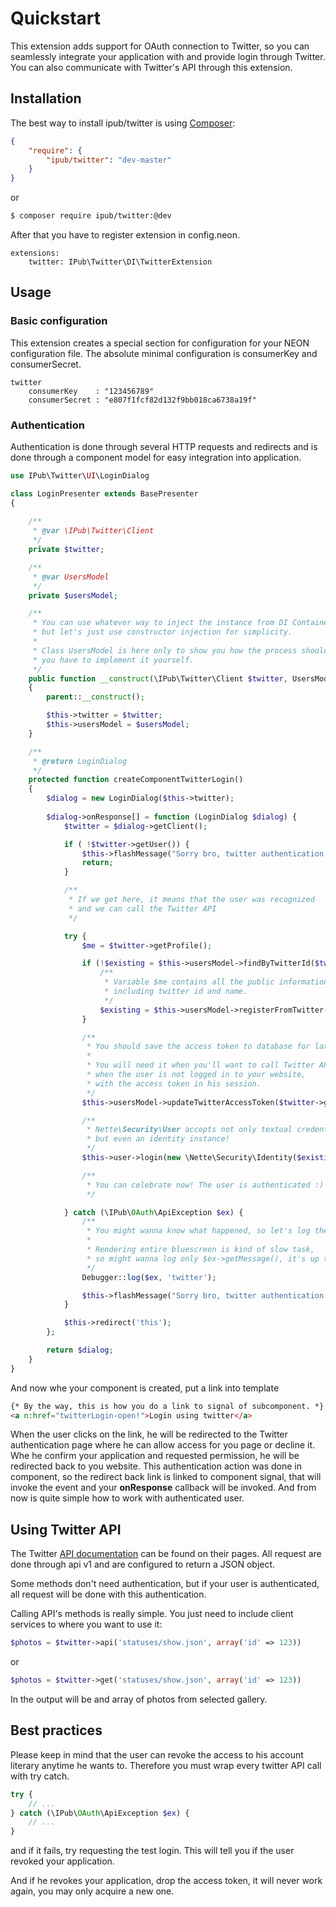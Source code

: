 # Quickstart

This extension adds support for OAuth connection to Twitter, so you can seamlessly integrate your application with and provide login through Twitter. You can also communicate with Twitter's API through this extension.

## Installation

The best way to install ipub/twitter is using  [Composer](http://getcomposer.org/):

```json
{
	"require": {
		"ipub/twitter": "dev-master"
	}
}
```

or

```sh
$ composer require ipub/twitter:@dev
```

After that you have to register extension in config.neon.

```neon
extensions:
	twitter: IPub\Twitter\DI\TwitterExtension
```

## Usage

### Basic configuration

This extension creates a special section for configuration for your NEON configuration file. The absolute minimal configuration is consumerKey and consumerSecret.

```neon
twitter
	consumerKey    : "123456789"
	consumerSecret : "e807f1fcf82d132f9bb018ca6738a19f"
```

### Authentication

Authentication is done through several HTTP requests and redirects and is done through a component model for easy integration into application.

```php
use IPub\Twitter\UI\LoginDialog

class LoginPresenter extends BasePresenter
{
	
	/**
	 * @var \IPub\Twitter\Client
	 */
	private $twitter;

	/**
	 * @var UsersModel
	 */
	private $usersModel;

	/**
	 * You can use whatever way to inject the instance from DI Container,
	 * but let's just use constructor injection for simplicity.
	 *
	 * Class UsersModel is here only to show you how the process should work,
	 * you have to implement it yourself.
	 */
	public function __construct(\IPub\Twitter\Client $twitter, UsersModel $usersModel)
	{
		parent::__construct();

		$this->twitter = $twitter;
		$this->usersModel = $usersModel;
	}

	/**
	 * @return LoginDialog
	 */
	protected function createComponentTwitterLogin()
	{
		$dialog = new LoginDialog($this->twitter);
	
		$dialog->onResponse[] = function (LoginDialog $dialog) {
			$twitter = $dialog->getClient();

			if ( !$twitter->getUser()) {
				$this->flashMessage("Sorry bro, twitter authentication failed.");
				return;
			}

			/**
			 * If we get here, it means that the user was recognized
			 * and we can call the Twitter API
			 */

			try {
				$me = $twitter->getProfile();

				if (!$existing = $this->usersModel->findByTwitterId($twitter->getUser())) {
					/**
					 * Variable $me contains all the public information about the user
					 * including twitter id and name.
					 */
					$existing = $this->usersModel->registerFromTwitter($me);
				}

				/**
				 * You should save the access token to database for later usage.
				 *
				 * You will need it when you'll want to call Twitter API,
				 * when the user is not logged in to your website,
				 * with the access token in his session.
				 */
				$this->usersModel->updateTwitterAccessToken($twitter->getUser(), $twitter->getAccessToken());

				/**
				 * Nette\Security\User accepts not only textual credentials,
				 * but even an identity instance!
				 */
				$this->user->login(new \Nette\Security\Identity($existing->id, $existing->roles, $existing));

				/**
				 * You can celebrate now! The user is authenticated :)
				 */

			} catch (\IPub\OAuth\ApiException $ex) {
				/**
				 * You might wanna know what happened, so let's log the exception.
				 *
				 * Rendering entire bluescreen is kind of slow task,
				 * so might wanna log only $ex->getMessage(), it's up to you
				 */
				Debugger::log($ex, 'twitter');

				$this->flashMessage("Sorry bro, twitter authentication failed hard.");
			}

			$this->redirect('this');
		};

		return $dialog;
	}
}
```

And now whe your component is created, put a link into template

```html
{* By the way, this is how you do a link to signal of subcomponent. *}
<a n:href="twitterLogin-open!">Login using twitter</a>
```

When the user clicks on the link, he will be redirected to the Twitter authentication page where he can allow access for you page or decline it. Whe he confirm your application and requested permission, he will be redirected back to you website.
This authentication action was done in component, so the redirect back link is linked to component signal, that will invoke the event and your **onResponse** callback will be invoked. And from now is quite simple how to work with authenticated user.

## Using Twitter API

The Twitter [API documentation](https://dev.twitter.com/rest/public) can be found on their pages. All request are done through api v1 and are configured to return a JSON object.

Some methods don't need authentication, but if your user is authenticated, all request will be done with this authentication.

Calling API's methods is really simple. You just need to include client services to where you want to use it:

```php
$photos = $twitter->api('statuses/show.json', array('id' => 123))
```

or

```php
$photos = $twitter->get('statuses/show.json', array('id' => 123))
```

In the output will be and array of photos from selected gallery.

## Best practices

Please keep in mind that the user can revoke the access to his account literary anytime he wants to. Therefore you must wrap every twitter API call with try catch.

```php
try {
	// ...
} catch (\IPub\OAuth\ApiException $ex) {
	// ...
}
```

and if it fails, try requesting the test login. This will tell you if the user revoked your application.

And if he revokes your application, drop the access token, it will never work again, you may only acquire a new one.
